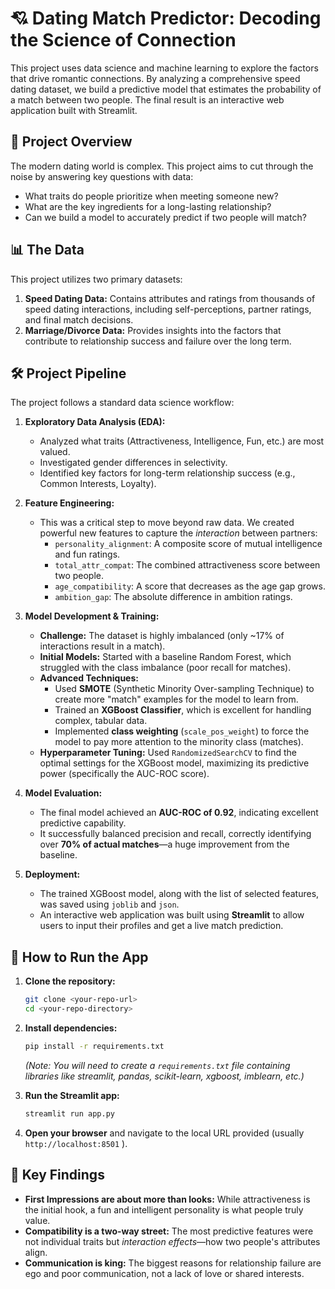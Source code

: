 # 💘 Dating Match Predictor: Decoding the Science of Connection

This project uses data science and machine learning to explore the factors that drive romantic connections. By analyzing a comprehensive speed dating dataset, we build a predictive model that estimates the probability of a match between two people. The final result is an interactive web application built with Streamlit.

## 📝 Project Overview

The modern dating world is complex. This project aims to cut through the noise by answering key questions with data:
- What traits do people prioritize when meeting someone new?
- What are the key ingredients for a long-lasting relationship?
- Can we build a model to accurately predict if two people will match?

## 📊 The Data

This project utilizes two primary datasets:
1.  **Speed Dating Data:** Contains attributes and ratings from thousands of speed dating interactions, including self-perceptions, partner ratings, and final match decisions.
2.  **Marriage/Divorce Data:** Provides insights into the factors that contribute to relationship success and failure over the long term.

## 🛠️ Project Pipeline

The project follows a standard data science workflow:

1.  **Exploratory Data Analysis (EDA):**
    -   Analyzed what traits (Attractiveness, Intelligence, Fun, etc.) are most valued.
    -   Investigated gender differences in selectivity.
    -   Identified key factors for long-term relationship success (e.g., Common Interests, Loyalty).

2.  **Feature Engineering:**
    -   This was a critical step to move beyond raw data. We created powerful new features to capture the *interaction* between partners:
        -   `personality_alignment`: A composite score of mutual intelligence and fun ratings.
        -   `total_attr_compat`: The combined attractiveness score between two people.
        -   `age_compatibility`: A score that decreases as the age gap grows.
        -   `ambition_gap`: The absolute difference in ambition ratings.

3.  **Model Development & Training:**
    -   **Challenge:** The dataset is highly imbalanced (only ~17% of interactions result in a match).
    -   **Initial Models:** Started with a baseline Random Forest, which struggled with the class imbalance (poor recall for matches).
    -   **Advanced Techniques:**
        -   Used **SMOTE** (Synthetic Minority Over-sampling Technique) to create more "match" examples for the model to learn from.
        -   Trained an **XGBoost Classifier**, which is excellent for handling complex, tabular data.
        -   Implemented **class weighting** (`scale_pos_weight`) to force the model to pay more attention to the minority class (matches).
    -   **Hyperparameter Tuning:** Used `RandomizedSearchCV` to find the optimal settings for the XGBoost model, maximizing its predictive power (specifically the AUC-ROC score).

4.  **Model Evaluation:**
    -   The final model achieved an **AUC-ROC of 0.92**, indicating excellent predictive capability.
    -   It successfully balanced precision and recall, correctly identifying over **70% of actual matches**—a huge improvement from the baseline.

5.  **Deployment:**
    -   The trained XGBoost model, along with the list of selected features, was saved using `joblib` and `json`.
    -   An interactive web application was built using **Streamlit** to allow users to input their profiles and get a live match prediction.

## 🚀 How to Run the App

1.  **Clone the repository:**
    ```bash
    git clone <your-repo-url>
    cd <your-repo-directory>
    ```

2.  **Install dependencies:**
    ```bash
    pip install -r requirements.txt
    ```
    *(Note: You will need to create a `requirements.txt` file containing libraries like streamlit, pandas, scikit-learn, xgboost, imblearn, etc.)*

3.  **Run the Streamlit app:**
    ```bash
    streamlit run app.py
    ```

4.  **Open your browser** and navigate to the local URL provided (usually `http://localhost:8501` ).

## 🧠 Key Findings

-   **First Impressions are about more than looks:** While attractiveness is the initial hook, a fun and intelligent personality is what people truly value.
-   **Compatibility is a two-way street:** The most predictive features were not individual traits but *interaction effects*—how two people's attributes align.
-   **Communication is king:** The biggest reasons for relationship failure are ego and poor communication, not a lack of love or shared interests.
